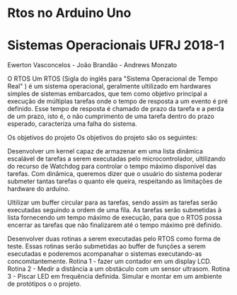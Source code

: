 # Rtos no Arduino Uno
# Sistemas Operacionais UFRJ 2018-1
Ewerton Vasconcelos - João Brandão - Andrews Monzato

O RTOS
Um RTOS (Sigla do inglês para "Sistema Operacional de Tempo Real" ) é um sistema operacional, geralmente ultilizado em hardwares simples  de  sistemas embarcados, que tem como objetivo principal a execução de múltiplas tarefas onde o tempo de resposta a um evento é pré definido. Esse tempo de resposta é chamado de prazo da tarefa e a perda de um prazo, isto é, o não cumprimento de uma tarefa dentro do prazo esperado, caracteriza uma falha do sistema.


Os objetivos do projeto
Os objetivos do projeto são os seguintes:


  Desenvolver um kernel capaz de armazenar em uma lista dinâmica escalável de tarefas a serem executadas pelo microcontrolador, ultilizando do recurso de Watchdog para controlar o tempo máximo disponível das tarefas. Com dinâmica, queremos dizer que o usuário do sistema poderar submeter tantas tarefas o quanto ele queira, respeitando as limitações de hardware do arduíno.
  
  Ultilizar um buffer circular para as tarefas, sendo assim as tarefas serão executadas seguindo a ordem de uma fila. As tarefas serão submetidas à lista fornecendo um tempo máximo de execução, para que o RTOS possa encerrar as tarefas que não finalizarem até o tempo máximo pré definido.
  
  Desenvolver duas rotinas a serem executadas pelo RTOS como forma de teste. Essas rotinas serão submetidas ao buffer de funções a serem esecutadas e poderemos acompanahar o sistemas executando-as concomitantemente.
   Rotina 1 - fazer um contador em um display LCD.
   Rotina 2 - Medir a distância a um obstáculo com um sensor ultrasom.
   Rotina 3 - Piscar LED em frequência definida.
 Simular e montar em um ambiente de protótipos o o projeto.
